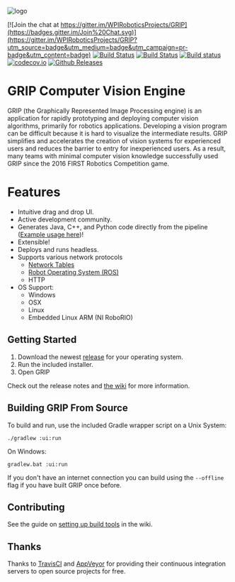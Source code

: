 ![logo](https://cloud.githubusercontent.com/assets/3964980/11156885/6fa1967a-8a1c-11e5-8c78-e552ffba31c0.png)

[![Join the chat at https://gitter.im/WPIRoboticsProjects/GRIP](https://badges.gitter.im/Join%20Chat.svg)](https://gitter.im/WPIRoboticsProjects/GRIP?utm_source=badge&utm_medium=badge&utm_campaign=pr-badge&utm_content=badge)
[![Build Status](https://dev.azure.com/wpiroboticsprojects/GRIP/_apis/build/status/WPIRoboticsProjects.GRIP?branchName=master)](https://dev.azure.com/wpiroboticsprojects/GRIP/_build/latest?definitionId=1?branchName=master)
[![Build Status](https://travis-ci.org/WPIRoboticsProjects/GRIP.svg?branch=master)](https://travis-ci.org/WPIRoboticsProjects/GRIP)
[![Build status](https://ci.appveyor.com/api/projects/status/sbrd2nhpiktlhf58/branch/master?svg=true)](https://ci.appveyor.com/project/JLLeitschuh/grip/branch/master)
[![codecov.io](http://codecov.io/github/WPIRoboticsProjects/GRIP/coverage.svg?branch=master)](http://codecov.io/github/WPIRoboticsProjects/GRIP?branch=master)
[![Github Releases](https://img.shields.io/github/downloads/WPIRoboticsProjects/GRIP/total.svg)](https://github.com/WPIRoboticsProjects/GRIP/releases/latest)

# GRIP Computer Vision Engine

GRIP (the Graphically Represented Image Processing engine) is an application for rapidly prototyping and deploying computer
vision algorithms, primarily for robotics applications.
Developing a vision program can be difficult because it is hard to visualize the intermediate results. 
GRIP simplifies and accelerates the creation of vision systems for experienced users and reduces the barrier to entry for inexperienced users.
As a result, many teams with minimal computer vision knowledge successfully used GRIP since the 2016 FIRST Robotics Competition game.

# Features

 - Intuitive drag and drop UI.
 - Active development community.
 - Generates Java, C++, and Python code directly from the pipeline ([Example usage here](https://github.com/WPIRoboticsProjects/GRIP-code-generation))!
 - Extensible!
 - Deploys and runs headless.
 - Supports various network protocols
   - [Network Tables](https://github.com/PeterJohnson/ntcore)
   - [Robot Operating System (ROS)](http://www.ros.org/)
   - HTTP
 - OS Support:
     - Windows
     - OSX
     - Linux
     - Embedded Linux ARM (NI RoboRIO)


## Getting Started

1. Download the newest [release](https://github.com/WPIRoboticsProjects/GRIP/releases) for your operating system.
2. Run the included installer.
3. Open GRIP

Check out the release notes and [the wiki](https://github.com/WPIRoboticsProjects/GRIP/wiki) for more information.

## Building GRIP From Source

To build and run, use the included Gradle wrapper script on a Unix System:

    ./gradlew :ui:run

On Windows:

    gradlew.bat :ui:run

If you don't have an internet connection you can build using the `--offline` flag if you have built GRIP once before.

## Contributing

See the guide on [setting up build tools](https://github.com/WPIRoboticsProjects/GRIP/wiki/Setting-up-build-tools) in the wiki.

## Thanks

Thanks to [TravisCI](https://travis-ci.org/) and [AppVeyor](https://www.appveyor.com/) for providing their continuous integration 
servers to open source projects for free.
